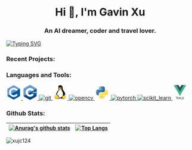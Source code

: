 <h1 align="center">Hi 👋, I'm Gavin Xu</h1>
<h3 align="center">An AI dreamer, coder and travel lover.</h3>
<a href="https://git.io/typing-svg"><img aligh="center" src="https://readme-typing-svg.demolab.com?font=Fira+Code&weight=600&duration=4000&pause=500&random=false&width=435&lines=Life+is+good...;Let's+go+fishing!" alt="Typing SVG" /></a>

### Recent Projects:
### Languages and Tools:
<p align="left"> <a href="https://www.cprogramming.com/" target="_blank" rel="noreferrer"> <img src="https://raw.githubusercontent.com/devicons/devicon/master/icons/c/c-original.svg" alt="c" width="40" height="40"/> </a> <a href="https://www.w3schools.com/cpp/" target="_blank" rel="noreferrer"> <img src="https://raw.githubusercontent.com/devicons/devicon/master/icons/cplusplus/cplusplus-original.svg" alt="cplusplus" width="40" height="40"/> </a> <a href="https://git-scm.com/" target="_blank" rel="noreferrer"> <img src="https://www.vectorlogo.zone/logos/git-scm/git-scm-icon.svg" alt="git" width="40" height="40"/> </a> <a href="https://www.linux.org/" target="_blank" rel="noreferrer"> <img src="https://raw.githubusercontent.com/devicons/devicon/master/icons/linux/linux-original.svg" alt="linux" width="40" height="40"/> </a> <a href="https://opencv.org/" target="_blank" rel="noreferrer"> <img src="https://www.vectorlogo.zone/logos/opencv/opencv-icon.svg" alt="opencv" width="40" height="40"/> </a> <a href="https://www.python.org" target="_blank" rel="noreferrer"> <img src="https://raw.githubusercontent.com/devicons/devicon/master/icons/python/python-original.svg" alt="python" width="40" height="40"/> </a> <a href="https://pytorch.org/" target="_blank" rel="noreferrer"> <img src="https://www.vectorlogo.zone/logos/pytorch/pytorch-icon.svg" alt="pytorch" width="40" height="40"/> </a> <a href="https://scikit-learn.org/" target="_blank" rel="noreferrer"> <img src="https://upload.wikimedia.org/wikipedia/commons/0/05/Scikit_learn_logo_small.svg" alt="scikit_learn" width="40" height="40"/> </a> <a href="https://vuejs.org/" target="_blank" rel="noreferrer"> <img src="https://raw.githubusercontent.com/devicons/devicon/master/icons/vuejs/vuejs-original-wordmark.svg" alt="vuejs" width="40" height="40"/> </a> </p>

### Github Stats:
| [![Anurag's github stats](https://github-readme-stats.vercel.app/api?username=xujc124)](https://github.com/anuraghazra/github-readme-stats) | [![Top Langs](https://github-readme-stats.vercel.app/api/top-langs/?username=xujc124&hide=javascript,html,css)](https://github.com/anuraghazra/github-readme-stats) |
| ------------------------------------------------------------ | ------------------------------------------------------------ |

<p align="left"> <img src="https://komarev.com/ghpvc/?username=xujc124&label=Profile%20views&color=0e75b6&style=flat" alt="xujc124" /> </p>
